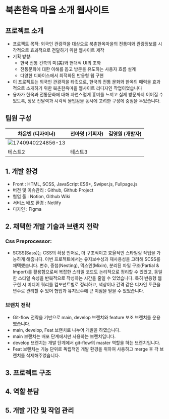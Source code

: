# 북촌한옥 마을 소개 웹사이트

## 프로젝트 소개
- 프로젝트 목적: 외국인 관광객을 대상으로 북촌한옥마을의 전통미와 관광정보를 시각적으로 효과적으로 전달하기 위한 웹사이트 제작
- 기획 방향:
  - 한국 전통 건축의 미(美)와 현대적 UI의 조화
  - 전통문화에 대한 이해를 돕고 방문을 유도하는 사용자 흐름 설계
  - 다양한 디바이스에서 최적화된 반응형 웹 구현
- 이 프로젝트는 외국인 관광객을 타깃으로, 한국의 전통 문화와 한옥의 매력을 효과적으로 소개하기 위한 북촌한옥마을 웹사이트 리디자인 작업이었습니다
- 용자가 한옥과 전통문화에 대해 자연스럽게 흥미를 느끼고 실제 방문까지 이어질 수 있도록, 정보 전달력과 시각적 몰입감을 동시에 고려한 구성에 중점을 두었습니다.

## 팀원 구성

|차은빈 (디자이너)|전아영 (기획자)|김영원 (개발자)|
|------|---|---|
|![1740940224856-13](https://github.com/user-attachments/assets/e51c9033-08b7-40dc-90b6-129beca3d5cb)
|테스트2|테스트3|

## 1. 개발 환경
- Front : HTML, SCSS, JavaScript ES6+, Swiper.js, Fullpage.js
- 버전 및 이슈관리 : Github, Github Project
- 협업 툴 : Notion, Github Wiki
- 서비스 배포 환경 : Netlify
- 디자인 : Figma

## 2. 채택한 개발 기술과 브랜치 전략
### Css Preprocessor:
- SCSS(Sass)는 CSS의 확장 언어로, 더 구조적이고 효율적인 스타일링 작업을 가능하게 해줍니다. 이번 프로젝트에서는 유지보수성과 재사용성을 고려해 SCSS를 채택했습니다. 변수, 중첩(Nesting), 믹스인(Mixin), 분리된 파일 구조(Partial & Import)를 활용함으로써 복잡한 스타일 코드도 논리적으로 정리할 수 있었고, 동일한 스타일 속성을 반복적으로 작성하는 시간을 줄일 수 있었습니다. 특히 반응형 웹 구현 시 미디어 쿼리를 컴포넌트별로 정리하고, 색상이나 간격 같은 디자인 토큰을 변수로 관리할 수 있어 협업과 유지보수에 큰 이점을 얻을 수 있었습니다.
### 브랜치 전략
- Git-flow 전략을 기반으로 main, develop 브랜치와 feature 보조 브랜치를 운용했습니다.
- main, develop, Feat 브랜치로 나누어 개발을 하였습니다.
- main 브랜치는 배포 단계에서만 사용하는 브랜치입니다.
- develop 브랜치는 개발 단계에서 git-flow의 master 역할을 하는 브랜치입니다.
- Feat 브랜치는 기능 단위로 독립적인 개발 환경을 위하여 사용하고 merge 후 각 브랜치를 삭제해주었습니다.
## 3. 프로젝트 구조

## 4. 역할 분담

## 5. 개발 기간 및 작업 관리



